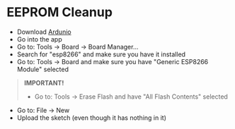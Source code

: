 # EEPROM Cleanup

- Download [Ardunio](https://www.arduino.cc/en/software)
- Go into the app
- Go to: Tools -> Board -> Board Manager...
- Search for "esp8266" and make sure you have it installed
- Go to: Tools -> Board and make sure you have "Generic ESP8266 Module" selected
> **IMPORTANT!**
> - Go to: Tools -> Erase Flash and have "All Flash Contents" selected
- Go to: File -> New
- Upload the sketch (even though it has nothing in it)